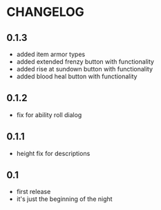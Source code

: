 # CHANGELOG

## 0.1.3
 - added item armor types
 - added extended frenzy button with functionality
 - added rise at sundown button with functionality
 - added blood heal button with functionality
  
## 0.1.2
- fix for ability roll dialog

## 0.1.1
- height fix for descriptions
  
## 0.1

- first release
- it's just the beginning of the night